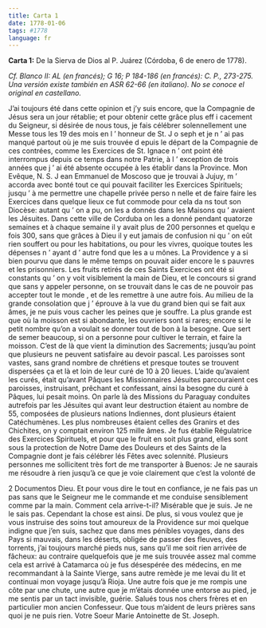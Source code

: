 ```yaml
---
title: Carta 1
date: 1778-01-06
tags: #1778
language: fr
---
```


**Carta 1:** De la Sierva de Dios al P. Juárez (Córdoba, 6 de enero de 1778).

_Cf. Blanco II: AL (en francés); G 16; P 184-186 (en francés): C. P., 273-275. Una versión existe también en ASR 62-66 (en italiano). No se conoce el original en castellano._

J’ai toujours été dans cette opinion et j’y suis encore, que la Compagnie de 
Jésus sera un jour rétablie; et pour obtenir cette grâce plus eff i cacement du Seigneur, si désirée de nous tous, je fais célébrer solennellement une Messe tous les 19 des mois en l ’ honneur de St. J o seph et je n ’ ai pas manqué partout où je me suis trouvée d epuis le départ de la Compagnie de ces contrées, comme les Exercices de St. Ignace n ’ ont point été interrompus depuis ce temps dans notre Patrie, à l ’ exception de trois années que j ’ ai été absente occupée à les établir dans la Province. Mon Evêque, N. S. J ean Emmanuel de Moscoso que je trouvai à Jujuy, m ’ accorda avec bonté tout ce qui pouvait faciliter les Exercices Spirituels; jusqu ’ à me permettre une chapelle privée perso n nelle et de faire faire les Exercices dans quelque lieux ce fut commode pour cela da ns tout son Diocèse: autant qu ’ on a pu, on les a donnés dans les Maisons qu ’ avaient les Jésuites. Dans cette ville de Corduba on les a donné pendant quatorze semaines et à chaque semaine il y avait plus de 200 personnes et quelqu e fois 300, sans que grâces à Dieu il y eut jamais de confusion ni qu ’ on eût rien souffert ou pour les habitations, ou pour les vivres, quoique toutes les dépenses n ’ ayant d ’ autre fond que les a u mônes. La Providence y a si bien pourvu que dans le même temps on pouvait aider encore le s pauvres et les prisonniers. Les fruits retirés de ces Saints Exercices ont été si constants qu ’ on y voit visiblement la main de Dieu, et le concours si grand que sans y appeler personne, on se trouvait dans le cas de ne pouvoir pas accepter tout le monde , et de les remettre à une autre fois. Au milieu de la grande consolation que j ’ éprouve à la vue du grand bien qui se fait aux âmes, je ne puis vous cacher les peines que je souffre.
La plus grande est que où la moisson est si abondante, les ouvriers sont si rares; encore si le petit nombre qu’on a voulait se donner tout de bon à la besogne. Que sert de semer beaucoup, si on a personne pour cultiver le terrain, et faire la moisson. C’est de là que vient la diminution des Sacrements; jusqu’au point que plusieurs ne peuvent satisfaire au devoir pascal. Les paroisses sont vastes, sans grand nombre de chrétiens et presque toutes se trouvent dispersées ça et là et loin de leur curé de 10 à 20 lieues.
L’aide qu’avaient les curés, était qu’avant Pâques les Missionnaires Jésuites parcouraient ces paroisses, instruisant, prêchant et confessant, ainsi la besogne du curé à Pâques, lui pesait moins.
On parle là des Missions du Paraguay conduites autrefois par les Jésuites qui avant leur destruction étaient au nombre de 55, composées de plusieurs nations Indiennes, dont plusieurs étaient Catéchumènes. Les plus nombreuses étaient celles des Granirs et des Chichites, on y comptait environ 125 mille âmes.
Je fus établie Régulatrice des Exercices Spirituels, et pour que le fruit en soit plus grand, elles sont sous la protection de Notre Dame des Douleurs et des Saints de la Compagnie dont je fais célébrer lés Fêtes avec solennité.
Plusieurs personnes me sollicitent très fort de me transporter à Buenos: Je ne saurais me résoudre à rien jusqu’à ce que je voie clairement que c’est la volonté de
 
2 Documentos
 Dieu. Et pour vous dire le tout en confiance, je ne fais pas un pas sans que le Seigneur me le commande et me conduise sensiblement comme par la main.
Comment cela arrive-t-il? Misérable que je suis. Je ne le sais pas. Cependant la chose est ainsi. De plus, si vous voulez que je vous instruise des soins tout amoureux de la Providence sur moi quelque indigne que j’en suis, sachez que dans mes pénibles voyages, dans des Pays si mauvais, dans les déserts, obligée de passer des fleuves, des torrents, j’ai toujours marché pieds nus, sans qu’il me soit rien arrivée de fâcheux: au contraire quelquefois que je me suis trouvée assez mal comme cela est arrivé à Catamarca où je fus désespérée des médecins, en me recommandant à la Sainte Vierge, sans autre remède je me levai du lit et continuai mon voyage jusqu’à Rioja. Une autre fois que je me rompis une côte par une chute, une autre que je m’étais donnée une entorse au pied, je me sentis par un tact invisible, guérie.
Salués tous nos chers frères et en particulier mon ancien Confesseur. Que tous m’aident de leurs prières sans quoi je ne puis rien. Votre Soeur Marie Antoinette de St. Joseph.
